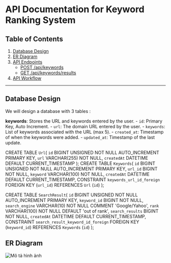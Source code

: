 # API Documentation for Keyword Ranking System

## Table of Contents
1. [Database Design](#database-design)
2. [ER Diagram](#er-diagram)
3. [API Endpoints](#api-endpoints)
    - [POST /api/keywords](#post-apikeywords)
    - [GET /api/keywords/results](#get-apikeywordsresults)
4. [API Workflow](#api-workflow)

---

## Database Design
We will design a database with 3 tables :

**keywords**: Stores the URL and keywords entered by the user.
    - `id`: Primary Key, Auto Increment.
    - `url`: The domain URL entered by the user.
    - `keywords`: List of keywords associated with the URL (max 5).
    - `created_at`: Timestamp of when the keywords were added.
    - `updated_at`: Timestamp of the last update.
    
CREATE TABLE `Url`(
    `id` BIGINT UNSIGNED NOT NULL AUTO_INCREMENT PRIMARY KEY,
    `url` VARCHAR(255) NOT NULL,
    `createdAt` DATETIME DEFAULT CURRENT_TIMESTAMP
);
CREATE TABLE `Keywords`(
    `id` BIGINT UNSIGNED NOT NULL AUTO_INCREMENT PRIMARY KEY,
    `url_id` BIGINT NOT NULL,
    `keyword` VARCHAR(100) NOT NULL,
    `createdAt` DATETIME DEFAULT CURRENT_TIMESTAMP,
    CONSTRAINT `keywords_url_id_foreign` FOREIGN KEY (`url_id`) REFERENCES `Url` (`id`)
);

CREATE TABLE `SearchResult`(
    `id` BIGINT UNSIGNED NOT NULL AUTO_INCREMENT PRIMARY KEY,
    `keyword_id` BIGINT NOT NULL,
    `search_engine` VARCHAR(10) NOT NULL COMMENT 'Google/Yahoo',
    `rank` VARCHAR(100) NOT NULL DEFAULT 'out of rank',
    `search_results` BIGINT NOT NULL,
    `createdAt` DATETIME DEFAULT CURRENT_TIMESTAMP,
    CONSTRAINT `search_result_keyword_id_foreign` FOREIGN KEY (`keyword_id`) REFERENCES `Keywords` (`id`)
);


## ER Diagram
![Mô tả hình ảnh](link-đến-hình-ảnh)
